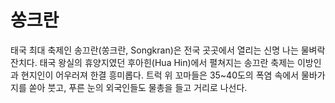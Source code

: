 # 쏭크란
태국 최대 축제인 송끄란(쏭크란, Songkran)은 전국 곳곳에서 열리는 신명 나는 물벼락 잔치다. 태국 왕실의 휴양지였던 후아힌(Hua Hin)에서 펼쳐지는 송끄란 축제는 이방인과 현지인이 어우러져 한결 흥미롭다. 트럭 위 꼬마들은 35~40도의 폭염 속에서 물바가지를 쏟아 붓고, 푸른 눈의 외국인들도 물총을 들고 거리로 나선다.

